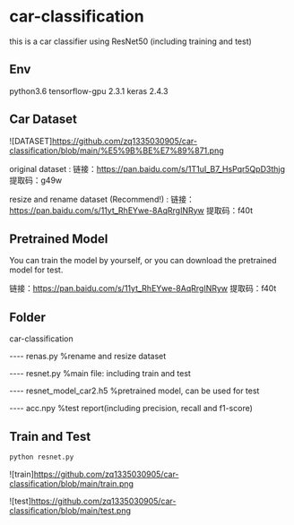 # car-classification
this is a car classifier using ResNet50 (including training and test)

## Env
python3.6
tensorflow-gpu 2.3.1
keras 2.4.3

## Car Dataset
![DATASET]https://github.com/zq1335030905/car-classification/blob/main/%E5%9B%BE%E7%89%871.png

original dataset : 链接：https://pan.baidu.com/s/1T1uI_B7_HsPqr5QpD3thjg 提取码：g49w 

resize and rename dataset (Recommend!) : 链接：https://pan.baidu.com/s/11yt_RhEYwe-8AqRrgINRyw  提取码：f40t 

## Pretrained Model
You can train the model by yourself, or you can download the pretrained model for test.

链接：https://pan.baidu.com/s/11yt_RhEYwe-8AqRrgINRyw  提取码：f40t

## Folder
car-classification

---- renas.py                %rename and resize dataset

---- resnet.py               %main file: including train and test

---- resnet_model_car2.h5    %pretrained model, can be used for test

---- acc.npy                 %test report(including precision, recall and f1-score)

## Train and Test
```bash
python resnet.py
```

![train]https://github.com/zq1335030905/car-classification/blob/main/train.png

![test]https://github.com/zq1335030905/car-classification/blob/main/test.png


